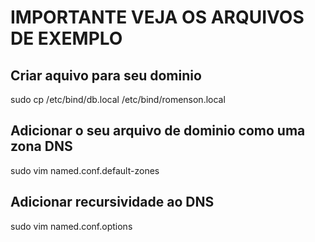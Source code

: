 # IMPORTANTE VEJA OS ARQUIVOS DE EXEMPLO

## Criar aquivo para seu dominio
sudo cp /etc/bind/db.local /etc/bind/romenson.local

## Adicionar o seu arquivo de dominio como uma zona DNS
sudo vim  named.conf.default-zones

## Adicionar recursividade ao DNS
sudo vim  named.conf.options
